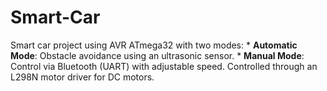 # Smart-Car
 Smart car project using AVR ATmega32 with two modes:  * **Automatic Mode**: Obstacle avoidance using an ultrasonic sensor. * **Manual Mode**: Control via Bluetooth (UART) with adjustable speed.   Controlled through an L298N motor driver for DC motors.
